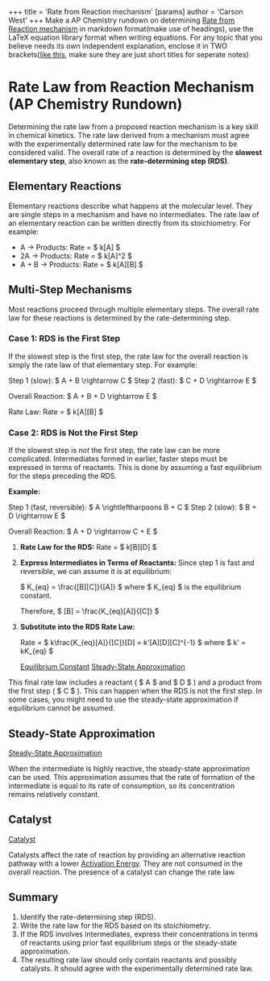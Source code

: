 +++
 title = 'Rate from Reaction mechanism'
[params]
	author = 'Carson West'
+++
Make a AP Chemistry rundown on determining [Rate from Reaction mechanism](./../rate-from-reaction-mechanism/)  in markdown format(make use of headings), use the LaTeX equation library format when writing equations. For any topic that you believe needs its own independent explanation, enclose it in TWO brackets([like this](./../like-this/), make sure they are just short titles for seperate notes)

# Rate Law from Reaction Mechanism (AP Chemistry Rundown)

Determining the rate law from a proposed reaction mechanism is a key skill in chemical kinetics.  The rate law derived from a mechanism must agree with the experimentally determined rate law for the mechanism to be considered valid. The overall rate of a reaction is determined by the **slowest elementary step**, also known as the **rate-determining step (RDS)**.

## Elementary Reactions

Elementary reactions describe what happens at the molecular level. They are single steps in a mechanism and have no intermediates. The rate law of an elementary reaction can be written directly from its stoichiometry. For example:

*   A → Products: Rate =  $ k[A] $ 
*   2A → Products: Rate =  $ k[A]^2 $ 
*   A + B → Products: Rate =  $ k[A][B] $ 

## Multi-Step Mechanisms

Most reactions proceed through multiple elementary steps.  The overall rate law for these reactions is determined by the rate-determining step.

### Case 1:  RDS is the First Step

If the slowest step is the first step, the rate law for the overall reaction is simply the rate law of that elementary step.  For example:

Step 1 (slow):   $ A + B \rightarrow C $ 
Step 2 (fast):  $ C + D \rightarrow E $ 

Overall Reaction:  $ A + B + D \rightarrow E $ 

Rate Law: Rate =  $ k[A][B] $ 

### Case 2: RDS is Not the First Step

If the slowest step is *not* the first step, the rate law can be more complicated.  Intermediates formed in earlier, faster steps must be expressed in terms of reactants. This is done by assuming a fast equilibrium for the steps preceding the RDS.

**Example:**

Step 1 (fast, reversible):  $ A \rightleftharpoons B + C $ 
Step 2 (slow):  $ B + D \rightarrow E $ 

Overall Reaction:  $ A + D \rightarrow C + E $ 

1.  **Rate Law for the RDS:** Rate =  $ k[B][D] $ 

2.  **Express Intermediates in Terms of Reactants:** Since step 1 is fast and reversible, we can assume it is at equilibrium:

     $ K_{eq} = \frac{[B][C]}{[A]} $   where  $ K_{eq} $  is the equilibrium constant.

    Therefore,  $ [B] = \frac{K_{eq}[A]}{[C]} $ 

3.  **Substitute into the RDS Rate Law:**

    Rate =  $ k\frac{K_{eq}[A]}{[C]}[D] = k'[A][D][C]^{-1} $  where  $ k' = kK_{eq} $ 

    [Equilibrium Constant](./../equilibrium-constant/)
    [Steady-State Approximation](./../steady-state-approximation/)

This final rate law includes a reactant ( $ A $  and  $ D $ ) and a product from the first step ( $ C $ ).  This can happen when the RDS is not the first step. In some cases, you might need to use the steady-state approximation if equilibrium cannot be assumed.

## Steady-State Approximation

[Steady-State Approximation](./../steady-state-approximation/)

When the intermediate is highly reactive, the steady-state approximation can be used. This approximation assumes that the rate of formation of the intermediate is equal to its rate of consumption, so its concentration remains relatively constant.


## Catalyst

[Catalyst](./../catalyst/)

Catalysts affect the rate of reaction by providing an alternative reaction pathway with a lower [Activation Energy](./../activation-energy/). They are not consumed in the overall reaction. The presence of a catalyst can change the rate law.


## Summary

1.  Identify the rate-determining step (RDS).
2.  Write the rate law for the RDS based on its stoichiometry.
3.  If the RDS involves intermediates, express their concentrations in terms of reactants using prior fast equilibrium steps or the steady-state approximation.
4.  The resulting rate law should only contain reactants and possibly catalysts.  It should agree with the experimentally determined rate law.
